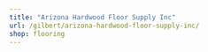 ```yaml
---
title: "Arizona Hardwood Floor Supply Inc"
url: /gilbert/arizona-hardwood-floor-supply-inc/
shop: flooring
---
```

